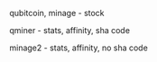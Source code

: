 qubitcoin, minage - stock

qminer - stats, affinity, sha code

minage2 - stats, affinity, no sha code
